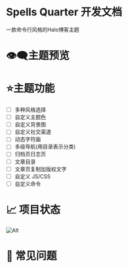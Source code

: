 

# Spells Quarter 开发文档



一款命令行风格的Halo博客主题

# 👁️‍🗨️主题预览

# ⭐主题功能

- [ ] 多种风格选择
- [ ] 自定义主题色
- [ ] 自定义背景图
- [ ] 自定义社交渠道
- [ ] 动态字符画
- [ ] 多级导航(用目录表示分类)
- [ ] 归档页日志页
- [ ] 文章目录
- [ ] 文章页复制加版权文字
- [ ] 自定义 JS/CSS
- [ ] 自定义命令

# 📈 项目状态

![Alt](https://repobeats.axiom.co/api/embed/9cd13a568a155cddd5093c39893c25837ca20f92.svg "Repobeats analytics image")

# 🤔 常见问题



